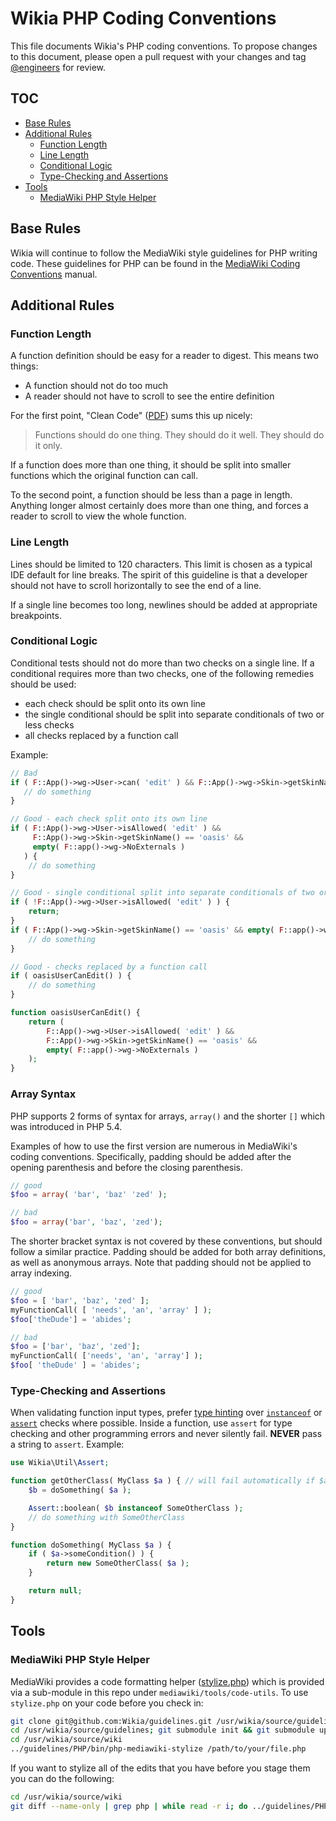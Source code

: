 # Wikia PHP Coding Conventions

This file documents Wikia's PHP coding conventions. To propose changes to this document, please open a pull request
with your changes and tag [@engineers](https://github.com/orgs/Wikia/teams/engineers) for review.


## TOC

* [Base Rules](#base-rules)
* [Additional Rules](#additional-rules)
  * [Function Length](#function-length)
  * [Line Length](#line-length)
  * [Conditional Logic](#conditional-logic)
  * [Type-Checking and Assertions](#type-checking-and-assertions)
* [Tools](#tools)
  * [MediaWiki PHP Style Helper](#mediawiki-php-style-helper)

## Base Rules

Wikia will continue to follow the MediaWiki style guidelines for PHP writing code. These guidelines for PHP can be
found in the [MediaWiki Coding Conventions](http://www.mediawiki.org/wiki/Manual:Coding_conventions/PHP) manual.

## Additional Rules

### Function Length

A function definition should be easy for a reader to digest.  This means two things:

* A function should not do too much
* A reader should not have to scroll to see the entire definition

For the first point, "Clean Code" ([PDF](https://one.wikia-inc.com/wiki/File:Clean_Code_Book.pdf)) sums this up nicely:

> Functions should do one thing.  They should do it well.  They should do it only.

If a function does more than one thing, it should be split into smaller functions which the original function can
call.

To the second point, a function should be less than a page in length.  Anything longer almost certainly does more than
one thing, and forces a reader to scroll to view the whole function.

### Line Length

Lines should be limited to 120 characters.  This limit is chosen as a typical IDE default for line breaks.  The spirit
of this guideline is that a developer should not have to scroll horizontally to see the end of a line.

If a single line becomes too long, newlines should be added at appropriate breakpoints.

### Conditional Logic

Conditional tests should not do more than two checks on a single line.  If a conditional requires more than two checks,
one of the following remedies should be used:
 
* each check should be split onto its own line
* the single conditional should be split into separate conditionals of two or less checks
* all checks replaced by a function call

Example:

```php
// Bad
if ( F::App()->wg->User->can( 'edit' ) && F::App()->wg->Skin->getSkinName() == 'oasis' && empty( F::app()->wg->NoExternals ) {
   // do something
}

// Good - each check split onto its own line
if ( F::App()->wg->User->isAllowed( 'edit' ) &&
     F::App()->wg->Skin->getSkinName() == 'oasis' &&
     empty( F::app()->wg->NoExternals )
   ) {
    // do something
}

// Good - single conditional split into separate conditionals of two or less checks
if ( !F::App()->wg->User->isAllowed( 'edit' ) ) {
    return;
}
if ( F::App()->wg->Skin->getSkinName() == 'oasis' && empty( F::app()->wg->NoExternals ) {
    // do something
}

// Good - checks replaced by a function call
if ( oasisUserCanEdit() ) {
    // do something
}

function oasisUserCanEdit() {
    return (
        F::App()->wg->User->isAllowed( 'edit' ) &&
        F::App()->wg->Skin->getSkinName() == 'oasis' &&
        empty( F::app()->wg->NoExternals )
    );
}

```

### Array Syntax

PHP supports 2 forms of syntax for arrays, ```array()``` and the shorter ```[]``` which was introduced in PHP 5.4.

Examples of how to use the first version are numerous in MediaWiki's coding conventions. Specifically, padding should be
added after the opening parenthesis and before the closing parenthesis.

```php
// good
$foo = array( 'bar', 'baz' 'zed' );

// bad
$foo = array('bar', 'baz', 'zed');

```

The shorter bracket syntax is not covered by these conventions, but should follow a similar practice. Padding should be
added for both array definitions, as well as anonymous arrays. Note that padding should not be applied to array indexing.

```php
// good
$foo = [ 'bar', 'baz', 'zed' ];
myFunctionCall( [ 'needs', 'an', 'array' ] );
$foo['theDude'] = 'abides';

// bad
$foo = ['bar', 'baz', 'zed'];
myFunctionCall( ['needs', 'an', 'array'] );
$foo[ 'theDude' ] = 'abides';
```

### Type-Checking and Assertions

When validating function input types, prefer [type hinting](http://php.net/manual/en/language.oop5.typehinting.php) over
[```instanceof```](http://php.net/manual/en/internals2.opcodes.instanceof.php) or [```assert```](http://php.net/manual/en/function.assert.php)
checks where possible. Inside a function, use ```assert``` for type checking and other programming errors and never
silently fail. **NEVER** pass a string to ```assert```. Example:

```php
use Wikia\Util\Assert;

function getOtherClass( MyClass $a ) { // will fail automatically if $a is not an instance of MyClass
	$b = doSomething( $a );

	Assert::boolean( $b instanceof SomeOtherClass );
	// do something with SomeOtherClass
}

function doSomething( MyClass $a ) {
	if ( $a->someCondition() ) {
		return new SomeOtherClass( $a );
	}

	return null;
}
```

## Tools

### MediaWiki PHP Style Helper

MediaWiki provides a code formatting helper ([stylize.php](https://git.wikimedia.org/blob/mediawiki%2Ftools%2Fcode-utils.git/master/stylize.php))
which is provided via a sub-module in this repo under `mediawiki/tools/code-utils`. To use `stylize.php` on your code before you check in:

```sh
git clone git@github.com:Wikia/guidelines.git /usr/wikia/source/guidelines
cd /usr/wikia/source/guidelines; git submodule init && git submodule update
cd /usr/wikia/source/wiki
../guidelines/PHP/bin/php-mediawiki-stylize /path/to/your/file.php
```

If you want to stylize all of the edits that you have before you stage them you can do the following:

```sh
cd /usr/wikia/source/wiki
git diff --name-only | grep php | while read -r i; do ../guidelines/PHP/bin/php-mediawiki-stylize “$i”; done
```
